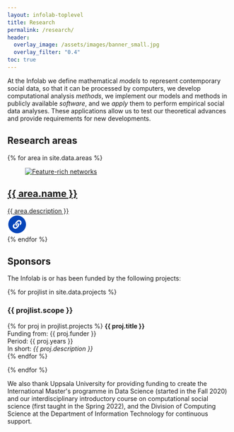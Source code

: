 ```yaml
---
layout: infolab-toplevel
title: Research
permalink: /research/
header:
  overlay_image: /assets/images/banner_small.jpg
  overlay_filter: "0.4"
toc: true
---
```


At the Infolab we define mathematical *models* to represent contemporary social data, so that it can be processed by computers, we develop computational analysis *methods*, we implement our models and methods in publicly available *software*, and we *apply* them to perform empirical social data analyses. These applications allow us to test our theoretical advances and provide requirements for new developments.

## Research areas

{% for area in site.data.areas %}
<article class="research-box">
<a href="{{ area.url }}" class="research-text research-box">
     <figure class="no-margins">
         <div class="research-box">
             <img src="{{ area.img }}" class="research-img" alt="Feature-rich networks"/>
         </div>
     </figure>
     <div class="pull-up">
         <h2 class="text-size-30 text-in-img margin-b research-header">{{ area.name }}</h2>
         <div class="margin-b">
         {{ area.description }}
         </div>
         <div class="research-link">
             <img src="/assets/icons/link.png" />
         </div>
     </div>
</a>
</article>
{% endfor %}
               

## Sponsors

The Infolab is or has been funded by the following projects:

{% for projlist in site.data.projects %}
### {{ projlist.scope }}

{% for proj in projlist.projects %}
**{{ proj.title }}**<br/>
Funding from: {{ proj.funder }}<br/>
Period: {{ proj.years }}<br/>
In short: *{{ proj.description }}*<br/>
{% endfor %}

{% endfor %}


We also thank Uppsala University for providing funding to create the International Master's programme in Data Science (started in the Fall 2020) and our interdisciplinary introductory course on computational social science (first taught in the Spring 2022), and the Division of Computing Science at the Department of Information Technology for continuous support.
